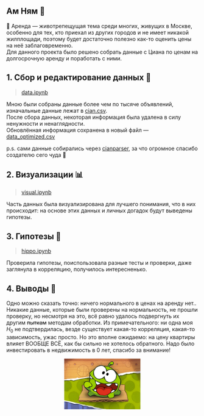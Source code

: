 ## Ам Ням 💚
🏢 Аренда — животрепещущая тема среди многих, живущих в Москве, особенно для тех, кто приехал из других городов и не имеет никакой жилплощади, поэтому будет достаточно полезно как-то оценить цены на неё заблаговременно.  
Для данного проекта было решено собрать данные с Циана по ценам на долгосрочную аренду и поработать с ними.

## 1. Сбор и редактирование данных 📝
> [data.ipynb](https://github.com/Harepuff/amnyam/blob/main/data.ipynb)

Мною были собраны данные более чем по тысяче объявлений, изначальные данные лежат в [cian.csv](https://github.com/Harepuff/amnyam/blob/main/cian.csv).  
После сбора данных, некоторая информация была удалена в силу ненужности и ненаглядности.  
Обновлённая информация сохранена в новый файл — [data_optimized.csv](https://github.com/Harepuff/amnyam/blob/main/data_optimized.csv)  

p.s. сами данные собирались через [cianparser](https://github.com/lenarsaitov/cianparser), за что огромное спасибо создателю сего чуда 🐾

## 2. Визуализации 📊
> [visual.ipynb](https://github.com/Harepuff/amnyam/blob/main/visual.ipynb)

Часть данных была визуализирована для лучшего понимания, что в них происходит: на основе этих данных и личных догадок будут выведены гипотезы.

## 3. Гипотезы 🦛
> [hippo.ipynb](https://github.com/Harepuff/amnyam/blob/main/hippo.ipynb)

Проверила гипотезы, поиспользовала разные тесты и проверки, даже заглянула в корреляцию, получилось интересненько.

## 4. Выводы 🍄  

Одно можно сказать точно: ничего нормального в ценах на аренду нет..  
Никакие данные, которые были проверены на нормальность, не прошли проверку, но несмотря на это, всё равно удалось подвергнуть их другим ~~пыткам~~ методам обработки. 
Из примечательного: ни одна моя $H_0$ не подтвердилась, везде существует какая-то корреляция, какая-то зависимость, ужас просто. Но это вполне ожидаемо: на цену квартиры влияет ВООБЩЕ ВСЁ, как бы сильно не хотелось обратного. Надо было инвестировать в недвижимость в 0 лет, спасибо за внимание!

<p align="center">
 <img width="200px" src="amnyam.jpeg" alt="Амн Ням, конечно же"/>
</p>

